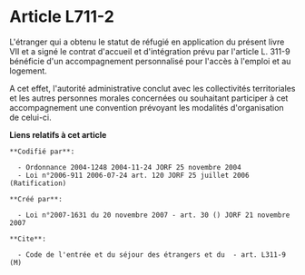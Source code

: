 # Article L711-2

L'étranger qui a obtenu le statut de réfugié en application du présent livre VII et a signé le contrat d'accueil et
d'intégration prévu par l'article L. 311-9 bénéficie d'un accompagnement personnalisé pour l'accès à l'emploi et au logement.

A cet effet, l'autorité administrative conclut avec les collectivités territoriales et les autres personnes morales
concernées ou souhaitant participer à cet accompagnement une convention prévoyant les modalités d'organisation de celui-ci.

**Liens relatifs à cet article**

	**Codifié par**:

	  - Ordonnance 2004-1248 2004-11-24 JORF 25 novembre 2004
	  - Loi n°2006-911 2006-07-24 art. 120 JORF 25 juillet 2006 (Ratification)

	**Créé par**:

	  - Loi n°2007-1631 du 20 novembre 2007 - art. 30 () JORF 21 novembre 2007

	**Cite**:

	  - Code de l'entrée et du séjour des étrangers et du  - art. L311-9 (M)
